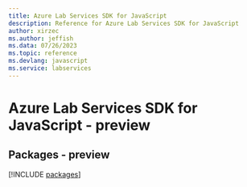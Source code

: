 ```yaml
---
title: Azure Lab Services SDK for JavaScript
description: Reference for Azure Lab Services SDK for JavaScript
author: xirzec
ms.author: jeffish
ms.data: 07/26/2023
ms.topic: reference
ms.devlang: javascript
ms.service: labservices
---
```

# Azure Lab Services SDK for JavaScript - preview
## Packages - preview
[!INCLUDE [packages](lab-services-index.md)]
